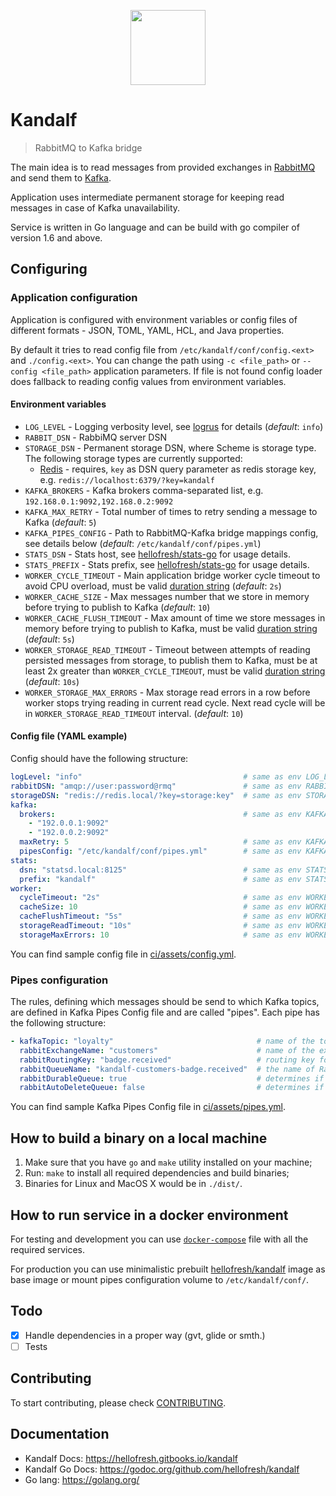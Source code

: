<p align="center">
  <a href="https://hellofresh.com">
    <img width="120" src="https://www.hellofresh.de/images/hellofresh/press/HelloFresh_Logo.png">
  </a>
</p>

# Kandalf

> RabbitMQ to Kafka bridge

The main idea is to read messages from provided exchanges in [RabbitMQ](https://www.rabbitmq.com/) and send them to [Kafka](http://kafka.apache.org/).

Application uses intermediate permanent storage for keeping read messages in case of Kafka unavailability.

Service is written in Go language and can be build with go compiler of version 1.6 and above.

## Configuring

### Application configuration

Application is configured with environment variables or config files of different formats - JSON, TOML, YAML, HCL, and Java properties.

By default it tries to read config file from `/etc/kandalf/conf/config.<ext>` and `./config.<ext>`. You can change the path using `-c <file_path>` or `--config <file_path>` application parameters. If file is not found config loader does fallback to reading config values from environment variables.

#### Environment variables

* `LOG_LEVEL` - Logging verbosity level, see [logrus](https://github.com/Sirupsen/logrus#level-logging) for details (_default_: `info`)
* `RABBIT_DSN` - RabbiMQ server DSN
* `STORAGE_DSN` - Permanent storage DSN, where Scheme is storage type. The following storage types are currently supported:
  * [Redis](https://redis.io/) - requires, `key` as DSN query parameter as redis storage key, e.g. `redis://localhost:6379/?key=kandalf`
* `KAFKA_BROKERS` - Kafka brokers comma-separated list, e.g. `192.168.0.1:9092,192.168.0.2:9092`
* `KAFKA_MAX_RETRY` - Total number of times to retry sending a message to Kafka (_default_: `5`)
* `KAFKA_PIPES_CONFIG` - Path to RabbitMQ-Kafka bridge mappings config, see details below (_default_: `/etc/kandalf/conf/pipes.yml`)
* `STATS_DSN` - Stats host, see [hellofresh/stats-go](https://github.com/hellofresh/stats-go#usage) for usage details.
* `STATS_PREFIX` - Stats prefix, see [hellofresh/stats-go](https://github.com/hellofresh/stats-go#usage) for usage details.
* `WORKER_CYCLE_TIMEOUT` - Main application bridge worker cycle timeout to avoid CPU overload, must be valid [duration string](https://golang.org/pkg/time/#ParseDuration) (_default_: `2s`)
* `WORKER_CACHE_SIZE` - Max messages number that we store in memory before trying to publish to Kafka (_default_: `10`)
* `WORKER_CACHE_FLUSH_TIMEOUT` - Max amount of time we store messages in memory before trying to publish to Kafka, must be valid [duration string](https://golang.org/pkg/time/#ParseDuration) (_default_: `5s`)
* `WORKER_STORAGE_READ_TIMEOUT` - Timeout between attempts of reading persisted messages from storage, to publish them to Kafka, must be at least 2x greater than `WORKER_CYCLE_TIMEOUT`, must be valid [duration string](https://golang.org/pkg/time/#ParseDuration) (_default_: `10s`)
* `WORKER_STORAGE_MAX_ERRORS` - Max storage read errors in a row before worker stops trying reading in current read cycle. Next read cycle will be in `WORKER_STORAGE_READ_TIMEOUT` interval. (_default_: `10`)

#### Config file (YAML example)

Config should have the following structure:

```yaml
logLevel: "info"                                    # same as env LOG_LEVEL
rabbitDSN: "amqp://user:password@rmq"               # same as env RABBIT_DSN
storageDSN: "redis://redis.local/?key=storage:key"  # same as env STORAGE_DSN
kafka:
  brokers:                                          # same as env KAFKA_BROKERS
    - "192.0.0.1:9092"
    - "192.0.0.2:9092"
  maxRetry: 5                                       # same as env KAFKA_MAX_RETRY
  pipesConfig: "/etc/kandalf/conf/pipes.yml"        # same as env KAFKA_PIPES_CONFIG
stats:
  dsn: "statsd.local:8125"                          # same as env STATS_DSN
  prefix: "kandalf"                                 # same as env STATS_PREFIX
worker:
  cycleTimeout: "2s"                                # same as env WORKER_CYCLE_TIMEOUT
  cacheSize: 10                                     # same as env WORKER_CACHE_SIZE
  cacheFlushTimeout: "5s"                           # same as env WORKER_CACHE_FLUSH_TIMEOUT
  storageReadTimeout: "10s"                         # same as env WORKER_STORAGE_READ_TIMEOUT
  storageMaxErrors: 10                              # same as env WORKER_STORAGE_MAX_ERRORS
```

You can find sample config file in [ci/assets/config.yml](./ci/assets/config.yml).

### Pipes configuration

The rules, defining which messages should be send to which Kafka topics, are defined in Kafka Pipes Config file and are called "pipes". Each pipe has the following structure:

```yaml
- kafkaTopic: "loyalty"                                # name of the topic in Kafka where message will be sent
  rabbitExchangeName: "customers"                      # name of the exchange in RabbitMQ
  rabbitRoutingKey: "badge.received"                   # routing key for exchange
  rabbitQueueName: "kandalf-customers-badge.received"  # the name of RabbitMQ queue to read messages from
  rabbitDurableQueue: true                             # determines if the queue should be declared as durable
  rabbitAutoDeleteQueue: false                         # determines if the queue should be declared as auto-delete
```

You can find sample Kafka Pipes Config file in [ci/assets/pipes.yml](./ci/assets/pipes.yml).

## How to build a binary on a local machine

1. Make sure that you have `go` and `make` utility installed on your machine;
2. Run: `make` to install all required dependencies and build binaries;
3. Binaries for Linux and MacOS X would be in `./dist/`.

## How to run service in a docker environment

For testing and development you can use [`docker-compose`](./docker-compose.yml) file with all the required services.

For production you can use minimalistic prebuilt [hellofresh/kandalf](quay.io/hellofresh/kandalf) image as base image or mount pipes configuration volume to `/etc/kandalf/conf/`.

## Todo

* [x] Handle dependencies in a proper way (gvt, glide or smth.)
* [ ] Tests

## Contributing

To start contributing, please check [CONTRIBUTING](CONTRIBUTING.md).

## Documentation

* Kandalf Docs: https://hellofresh.gitbooks.io/kandalf
* Kandalf Go Docs: https://godoc.org/github.com/hellofresh/kandalf
* Go lang: https://golang.org/
